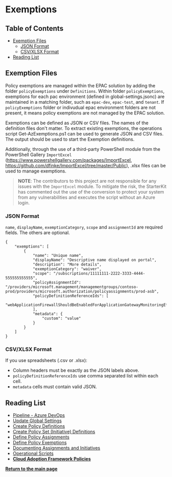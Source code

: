 # Exemptions

## Table of Contents

* [Exemption Files](#exemption-files)
  * [JSON Format](#json-format)
  * [CSV/XLSX Format](#csvxlsx-format)
* [Reading List](#reading-list)

## Exemption Files

Policy exemptions are managed within the EPAC solution by adding the folder `policyExemptions` under `Definitions`.  Within folder `policyExemptions`, exemptions for each pac environment (defined in global-settings.jsonc) are maintained in a matching folder, such as `epac-dev`, `epac-test`, and `tenant`.  If `policyExemptions` folder or indivudual epac environment folders are not present, it means policy exemptions are not managed by the EPAC solution.   

Exemptions can be defined as JSON or CSV files. The names of the definition files don't matter.  To extract existing exemptions, the operations script Get-AzExemptions.ps1 can be used to generate JSON and CSV files. The output should be used to start the Exemption definitions.

Additionally, through the use of a third-party PowerShell module from the PowerShell Gallery `ImportExcel` (https://www.powershellgallery.com/packages/ImportExcel, https://github.com/dfinke/ImportExcel/tree/master/Public), .xlsx files can be used to manage exemptions. 

 > **NOTE**: The contributors to this project are not responsible for any issues with the `ImportExcel` module. To mitigate the risk, the StarterKit has commented out the use of the conversion to protect your system from any vulnerabilities and executes the script without an Azure login.


### JSON Format

`name`, `displayName`, `exemptionCategory`, `scope` and `assignmentId` are required fields. The others are optional.

```jsonc
{
    "exemptions": [
        {
            "name": "Unique name",
            "displayName": "Descriptive name displayed on portal",
            "description": "More details",
            "exemptionCategory": "waiver",
            "scope": "/subscriptions/11111111-2222-3333-4444-555555555555",
            "policyAssignmentId": "/providers/microsoft.management/managementgroups/contoso-prod/providers/microsoft.authorization/policyassignments/prod-asb",
            "policyDefinitionReferenceIds": [
                "webApplicationFirewallShouldBeEnabledForApplicationGatewayMonitoringEffect"
            ],
            "metadata": {
                "custom": "value"
            }
        }
    ]
}
```

### CSV/XLSX Format
If you use spreadsheets (.csv or .xlsx):
- Column headers must be exactly as the JSON labels above.
- `policyDefinitionReferenceIds` use comma separated list within each cell.
- `metadata` cells must contain valid JSON.

## Reading List

* [Pipeline - Azure DevOps](azure-devops-pipeline.md)
* [Update Global Settings](definitions-and-global-settings.md)
* [Create Policy Definitions](policy-definitions.md)
* [Create Policy Set (Initiative) Definitions](policy-set-definitions.md)
* [Define Policy Assignments](policy-assignments.md)
* [Define Policy Exemptions](policy-exemptions.md)
* [Documenting Assignments and Initiatives](documenting-assignments-and-policy-sets.md)
* [Operational Scripts](operational-scripts.md)
* **[Cloud Adoption Framework Policies](cloud-adoption-framework.md)**

**[Return to the main page](../README.md)**
